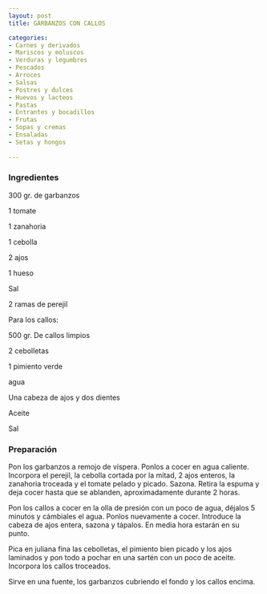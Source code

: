 ```yaml
---
layout: post
title: GARBANZOS CON CALLOS

categories:
- Carnes y derivados
- Mariscos y moluscos
- Verduras y legumbres
- Pescados
- Arroces
- Salsas
- Postres y dulces
- Huevos y lacteos
- Pastas
- Entrantes y bocadillos
- Frutas
- Sopas y cremas
- Ensaladas
- Setas y hongos
 
---
```

<h3>Ingredientes</h3>

300 gr. de garbanzos

1 tomate

1 zanahoria

1 cebolla

2 ajos

1 hueso

Sal

2 ramas de perejil

Para los callos:

500 gr. De callos limpios

2 cebolletas

1 pimiento verde

agua

Una cabeza de ajos y dos dientes

Aceite

Sal

<h3>Preparación</h3>

Pon los garbanzos a remojo de víspera. Ponlos a cocer en agua caliente. Incorpora el perejil, la cebolla cortada por la mitad, 2 ajos enteros, la zanahoria troceada y el tomate pelado y picado. Sazona. Retira la espuma y deja cocer hasta que se ablanden, aproximadamente durante 2 horas.

Pon los callos a cocer en la olla de presión con un poco de agua, déjalos 5 minutos y cámbiales el agua. Ponlos nuevamente a cocer. Introduce la cabeza de ajos entera, sazona y tápalos. En media hora estarán en su punto.

Pica en juliana fina las cebolletas, el pimiento bien picado y los ajos laminados y pon todo a pochar en una sartén con un poco de aceite. Incorpora los callos troceados.

Sirve en una fuente, los garbanzos cubriendo el fondo y los callos encima.


